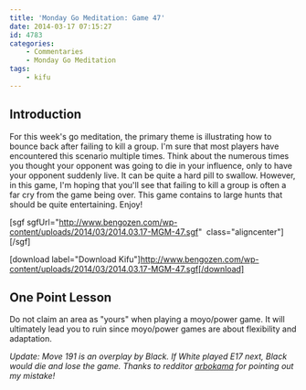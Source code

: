 ```yaml
---
title: 'Monday Go Meditation: Game 47'
date: 2014-03-17 07:15:27
id: 4783
categories:
	- Commentaries
	- Monday Go Meditation
tags:
	- kifu
---
```


## Introduction

For this week's go meditation, the primary theme is illustrating how to bounce back after failing to kill a group. I'm sure that most players have encountered this scenario multiple times. Think about the numerous times you thought your opponent was going to die in your influence, only to have your opponent suddenly live. It can be quite a hard pill to swallow. However, in this game, I'm hoping that you'll see that failing to kill a group is often a far cry from the game being over. This game contains to large hunts that should be quite entertaining. Enjoy!

[sgf sgfUrl="http://www.bengozen.com/wp-content/uploads/2014/03/2014.03.17-MGM-47.sgf"  class="aligncenter"][/sgf]

[download label="Download Kifu"]http://www.bengozen.com/wp-content/uploads/2014/03/2014.03.17-MGM-47.sgf[/download]

## **One Point Lesson**

Do not claim an area as "yours" when playing a moyo/power game. It will ultimately lead you to ruin since moyo/power games are about flexibility and adaptation.

_Update: Move 191 is an overplay by Black. If White played E17 next, Black would die and lose the game. Thanks to redditor [arbokama](http://www.reddit.com/user/arbokobama "Arbokama Reddit Profile") for pointing out my mistake!_